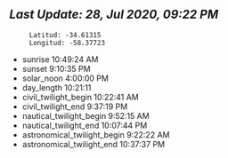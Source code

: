 
## *****Last Update: 28, Jul 2020, 09:22 PM*****



		 Latitud: -34.61315
		 Longitud: -58.37723

 - sunrise 	 10:49:24 AM
 - sunset 	 9:10:35 PM
 - solar_noon 	 4:00:00 PM
 - day_length 	 10:21:11
 - civil_twilight_begin 	 10:22:41 AM
 - civil_twilight_end 	 9:37:19 PM
 - nautical_twilight_begin 	 9:52:15 AM
 - nautical_twilight_end 	 10:07:44 PM
 - astronomical_twilight_begin 	 9:22:22 AM
 - astronomical_twilight_end 	 10:37:37 PM
